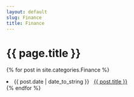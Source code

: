 ```yaml
---
layout: default
slug: Finance
title: Finance
---
```


# {{ page.title }}

{% for post in site.categories.Finance %}
 <li><span>{{ post.date | date_to_string }}</span> &nbsp; <a href="{{ post.url }}">{{ post.title }}</a></li>
{% endfor %}